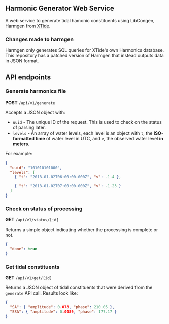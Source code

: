 ## Harmonic Generator Web Service

A web service to generate tidal hamonic constituents using LibCongen, Harmgen from [XTide](https://flaterco.com/xtide).

### Changes made to harmgen

Harmgen only generates SQL queries for XTide's own Harmonics database. This repository has a patched version of Harmgen that instead outputs data in JSON format.

## API endpoints

### Generate harmonics file

**POST** `/api/v1/generate`

Accepts a JSON object with:

- `uuid` - The unique ID of the request. This is used to check on the status of parsing later.
- `levels` - An array of water levels, each level is an object with `t`, the **ISO-formatted time** of water level in UTC, and `v`, the observed water level **in meters**.

For example:

```json
{
  "uuid": "101010101000",
  "levels": [
    { "t": "2018-01-02T06:00:00.000Z", "v": -1.4 },

    { "t": "2018-01-02T07:00:00.000Z", "v": -1.23 }
  ]
}
```

### Check on status of processing

**GET** `/api/v1/status/[id]`

Returns a simple object indicating whether the processing is complete or not.

```json
{
  "done": true
}
```

### Get tidal constituents

**GET** `/api/v1/get/[id]`

Returns a JSON object of tidal constituents that were derived from the `generate` API call. Results look like:

```json
{
  "SA": { "amplitude": 0.078, "phase": 210.05 },
  "SSA": { "amplitude": 0.0089, "phase": 177.17 }
}
```
